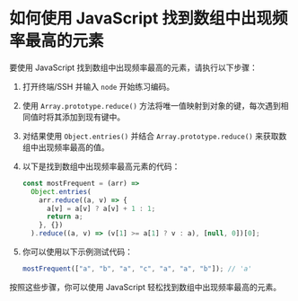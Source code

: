 # 如何使用 JavaScript 找到数组中出现频率最高的元素

要使用 JavaScript 找到数组中出现频率最高的元素，请执行以下步骤：

1. 打开终端/SSH 并输入 `node` 开始练习编码。
2. 使用 `Array.prototype.reduce()` 方法将唯一值映射到对象的键，每次遇到相同值时将其添加到现有键中。
3. 对结果使用 `Object.entries()` 并结合 `Array.prototype.reduce()` 来获取数组中出现频率最高的值。
4. 以下是找到数组中出现频率最高元素的代码：

   ```js
   const mostFrequent = (arr) =>
     Object.entries(
       arr.reduce((a, v) => {
         a[v] = a[v] ? a[v] + 1 : 1;
         return a;
       }, {})
     ).reduce((a, v) => (v[1] >= a[1] ? v : a), [null, 0])[0];
   ```

5. 你可以使用以下示例测试代码：

   ```js
   mostFrequent(["a", "b", "a", "c", "a", "a", "b"]); // 'a'
   ```

按照这些步骤，你可以使用 JavaScript 轻松找到数组中出现频率最高的元素。
